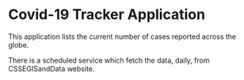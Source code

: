 # Covid-19 Tracker Application
This application lists the current number of cases reported across the globe.

There is a scheduled service which fetch the data, daily, from CSSEGISandData website.